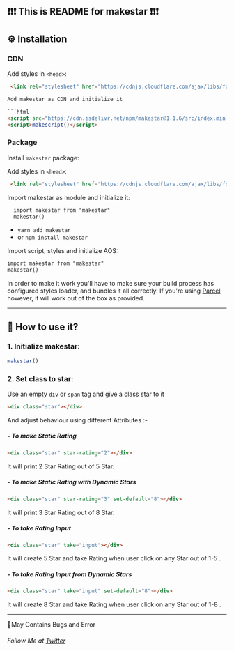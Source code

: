 
## :exclamation::exclamation::exclamation: This is README for makestar :exclamation::exclamation::exclamation:



## ⚙ Installation
### CDN
Add styles in `<head>`:

```html
 <link rel="stylesheet" href="https://cdnjs.cloudflare.com/ajax/libs/font-awesome/6.1.0/css/all.min.css" integrity="sha512-10/jx2EXwxxWqCLX/hHth/vu2KY3jCF70dCQB8TSgNjbCVAC/8vai53GfMDrO2Emgwccf2pJqxct9ehpzG+MTw==" crossorigin="anonymous"  referrerpolicy="no-referrer"/>```

Add makestar as CDN and initialize it

```html
<script src="https://cdn.jsdelivr.net/npm/makestar@1.1.6/src/index.min.js"></script>
<script>makescript()</script>
```

 
### Package

Install `makestar` package:

Add styles in `<head>`:

```html
 <link rel="stylesheet" href="https://cdnjs.cloudflare.com/ajax/libs/font-awesome/6.1.0/css/all.min.css" integrity="sha512-10/jx2EXwxxWqCLX/hHth/vu2KY3jCF70dCQB8TSgNjbCVAC/8vai53GfMDrO2Emgwccf2pJqxct9ehpzG+MTw==" crossorigin="anonymous"  referrerpolicy="no-referrer"/>
```

Import makestar as module and initialize it:
```html
  import makestar from "makestar"
  makestar()
```
- `yarn add makestar`
- or `npm install makestar`

Import script, styles and initialize AOS:

```html
import makestar from "makestar"
makestar()
```

In order to make it work you'll have to make sure your build process has configured styles loader, and bundles it all correctly.
If you're using [Parcel](https://parceljs.org/) however, it will work out of the box as provided.

---
## 🤔 How to use it?

### 1. Initialize makestar:

```js
makestar()

```

### 2. Set class to star:
Use an empty `div` or `span` tag and give a class star to it 

```html
<div class="star"></div>
```

And adjust behaviour using different Attributes :-

##### - To make Static Rating 
```html
<div class="star" star-rating="2"></div>
```
It will print 2 Star Rating out of 5 Star.
##### - To make Static Rating with Dynamic Stars 
```html
<div class="star" star-rating="3" set-default="8"></div>
```
It will print 3 Star Rating out of 8 Star.
##### - To take Rating Input 
```html
<div class="star" take="input"></div>
```
It will create 5 Star and take Rating when user click on any Star out of 1-5 .
##### - To take Rating Input from Dynamic Stars 
```html
<div class="star" take="input" set-default="8"></div>
```
It will create 8 Star and take Rating when user click on any Star out of 1-8 .

---
🛑May Contains Bugs and Error 

###### Follow Me at [Twitter](https://twitter.com/yashkumarspeak)
